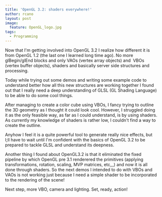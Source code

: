 ```yaml
---
title: 'OpenGL 3.2: shaders everywhere!'
author: rcano
layout: post
image:
  feature: OpenGL_logo.jpg
tags:
  - Programming
---
```


Now that I'm getting involved into OpenGL 3.2 I realize how different it is
from OpenGL 1.2 (the last one I learned long time ago). No more glBegin/glEnd
blocks and only VAOs (vertex array objects) and  VBOs (vertex buffer objects),
shaders and basically server side structures and processing.

Today while trying out some demos and writing some example code to understand
better how all this new structures are working together I found out that I
really need a deep understanding of GLSL (GL Shading Language) to be able to do
some cool things.

After managing to create a color cube using VBOs, I fancy trying to outline the
3D geometry as I thought it could look cool. However, I struggled doing it as
the only feasible way, as far as I could understand, is by using shaders. As
currently my knowledge of shaders is rather low, I couldn't find a way to
create the outline.

Anyhow I feel it is a quite powerful tool to generate really nice effects, but
I;ll have to wait until I'm confident with the basics of OpenGL 3.2 to be
prepared to tackle GLSL and understand its deepness.

Another thing I found about OpenGL3.2 is that it eliminated the fixed pipeline
by which OpenGL pre 3.1 renderered the primitives (applying transformations,
rotation, scaling, MVP matrices, etc,,,) and now it is all done through
shaders. So the next demos I intended to do with VBOs and VAOs is not working
just because I need a simple shader to be incorporated to the rendering of the
scene!

Next step, more VBO, camera and lighting. Set, ready, action!
